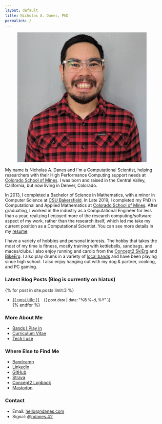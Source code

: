 ```yaml
---
layout: default
title: Nicholas A. Danes, PhD
permalink: /
---
```

<figure>
 <img class="profile" src="/images/me.jpg" alt="Me!">
</figure>

My name is Nicholas A. Danes and I'm a Computational Scientist, helping researchers with their High Performance Computing support needs at [Colorado School of Mines](https://rc.mines.edu). I was born and raised in the Central Valley, California, but now living in Denver, Colorado.

In 2013, I completed a Bachelor of Science in Mathematics, with a minor in Computer Science at [CSU Bakersfield](https://csub.edu). In Late 2019, I completed my PhD in Computational and Applied Mathematics at [Colorado School of Mines](https://ams.mines.edu). After graduating, I worked in the industry as a Computational Engineer for less than a year, realizing I enjoyed more of the research computing/software aspect of my work, rather than the research itself, which led me take my current position as a Computational Scientist. You can see more details in my [resume](/resume)

I have a variety of hobbies and personal interests. The hobby that takes the most of my time is fitness, mostly training with kettlebells, sandbags, and maces/clubs. I also enjoy running and cardio from the [Concept2 SkiErg](https://www.concept2.com/ergs/skierg) and [BikeErg](https://www.concept2.com/ergs/bikeerg). I also play drums in a variety of [local bands](/bands) and have been playing since high school. I also enjoy hanging out with my dog & partner, cooking, and PC gaming. 


### Latest Blog Posts (Blog is currently on hiatus)
{% for post in site.posts limit:3 %}
* <a href="{{ site.baseurl }}{{ post.url }}">{{ post.title }}</a> -  <time style="font-size:90%;" datetime="{{ post.date | date_to_xmlschema }}">{{ post.date | date: "%B %-d, %Y" }}</time>  
{% endfor %}


### More About Me

* [Bands I Play In](/bands)
* [Curriculum Vitae](/cv)
* [Tech I use](/uses)


### Where Else to Find Me

* [Bandcamp](https://bandcamp.com/danesnick)
* [LinkedIn](https://linkedin.com/in/nicholas-danes-a82107237)
* [GitHub](https://github.com/danesnick)
* [Strava](https://www.strava.com/athletes/108504279)
* [Concept2 Logbook](https://log.concept2.com/profile/2350558)
* <a rel="me" href="https://mast.hpc.social/@ndanes">Mastodon</a>

### Contact
* Email: [hello@ndanes.com](mailto:&#104;&#101;&#108;&#108;&#111;&#64;&#110;&#100;&#97;&#110;&#101;&#115;&#46;&#99;&#111;&#109;)
* Signal: [@ndanes.42](https://signal.me/#eu/HmS08SJe8DyoZhUwJx5c9ZyVEkDMSMrSF85vIh-slv4gR_KPOSpC-r4mu37M_U8F)
